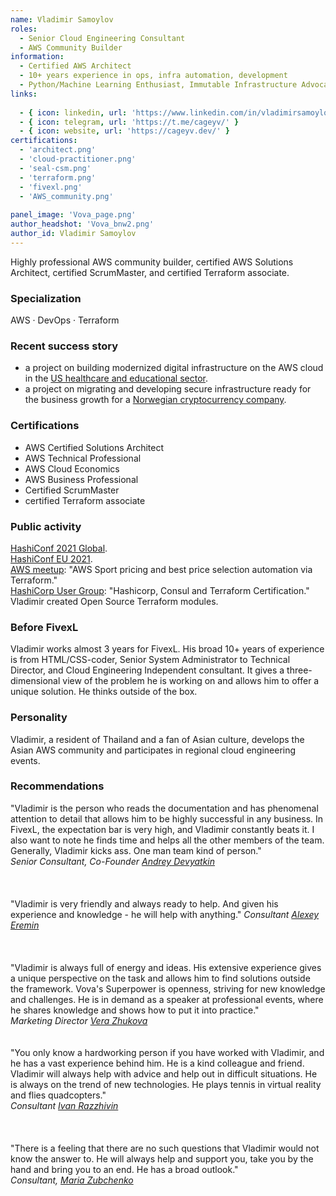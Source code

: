```yaml
---
name: Vladimir Samoylov
roles:
  - Senior Cloud Engineering Consultant
  - AWS Community Builder
information:
  - Certified AWS Architect
  - 10+ years experience in ops, infra automation, development
  - Python/Machine Learning Enthusiast, Immutable Infrastructure Advocate
links:
  
  - { icon: linkedin, url: 'https://www.linkedin.com/in/vladimirsamoylov/' }
  - { icon: telegram, url: 'https://t.me/cageyv/' }
  - { icon: website, url: 'https://cageyv.dev/' }
certifications:
  - 'architect.png'
  - 'cloud-practitioner.png'
  - 'seal-csm.png'
  - 'terraform.png'
  - 'fivexl.png'
  - 'AWS_community.png'
  
panel_image: 'Vova_page.png'
author_headshot: 'Vova_bnw2.png'
author_id: Vladimir Samoylov
---
```

Highly professional AWS community builder, certified AWS Solutions Architect, certified ScrumMaster, and certified Terraform associate.
### Specialization
AWS · DevOps · Terraform
### Recent success story
* a project on building modernized digital
infrastructure on the AWS cloud in the [US healthcare and educational sector](https://fivexl.io/blog/overture-case-study/). 
* a project on migrating and developing secure infrastructure ready for the business growth for a [Norwegian cryptocurrency company](https://fivexl.io/blog/firi-case-study/). 
### Certifications
* AWS Certified Solutions Architect
* AWS Technical Professional
* AWS Cloud Economics
* AWS Business Professional
* Certified ScrumMaster
* certified Terraform associate 
### Public activity
[HashiConf 2021 Global](https://youtu.be/hDkAfjCCXRc).  
[HashiConf EU 2021](https://youtu.be/MHlp-sxQONw).  
[AWS meetup](https://youtu.be/7ak4uLIfMh0?t=3356): "AWS Sport pricing and best price selection automation via Terraform."  
[HashiCorp User Group](https://youtu.be/3WQMSQBUBuQ): "Hashicorp, Consul and Terraform Certification."  
Vladimir created Open Source Terraform modules.
### Before FivexL
Vladimir works almost 3 years for FivexL. His broad 10+ years of experience is from HTML/CSS-coder, Senior System Administrator to Technical Director, and Cloud Engineering Independent consultant.
It gives a three-dimensional view of the problem he is working on and allows him to offer a unique solution. He thinks outside of the box.
### Personality
Vladimir, a resident of Thailand and a fan of Asian culture, develops the Asian AWS community and participates in regional cloud engineering events.
### Recommendations
"Vladimir is the person who reads the documentation and has phenomenal attention to detail that allows him to be highly successful in any business. In FivexL, the expectation bar is very high, and Vladimir constantly beats it.
I also want to note he finds time and helps all the other members of the team. Generally, Vladimir kicks ass. One man team kind of person."  
*Senior Consultant, Co-Founder [Andrey Devyatkin](https://www.linkedin.com/in/andreydevyatkin/)*  
</br>  
</br>
"Vladimir is very friendly and always ready to help. And given his experience and knowledge - he will help with anything." 
*Consultant [Alexey Eremin](https://www.linkedin.com/in/alexey-eremin/)*  
</br>  
</br>
"Vladimir is always full of energy and ideas. His extensive experience gives a unique perspective on the task and allows him to find solutions outside the framework.
Vova's Superpower is openness, striving for new knowledge and challenges. He is in demand as a speaker at professional events, where he shares knowledge and shows how to put it into practice."  
*Marketing Director [Vera Zhukova](https://www.linkedin.com/in/zhukovavera/)*
</br>  
</br>
"You only know a hardworking person if you have worked with Vladimir, and he has a vast experience behind him. He is a kind colleague and friend. Vladimir will always help with advice and help out in difficult situations. He is always on the trend of new technologies. He plays tennis in virtual reality and flies quadcopters."  
*Consultant [Ivan Razzhivin](https://www.linkedin.com/in/ivan-razzhivin-97ab61240/)*    
</br>  
</br>
"There is a feeling that there are no such questions that Vladimir would not know the answer to. He will always help and support you, take you by the hand and bring you to an end. He has a broad outlook."  
*Consultant, [Maria Zubchenko](https://www.linkedin.com/in/mariazubchenko/)* 


